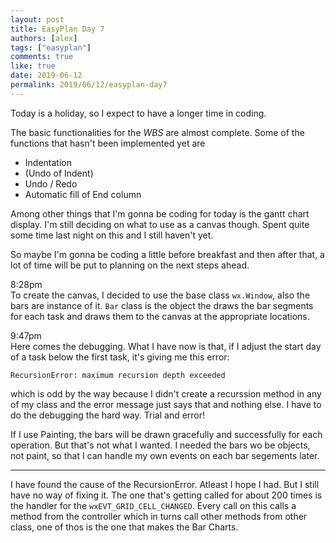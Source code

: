 ```yaml
---
layout: post
title: EasyPlan Day 7
authors: [alex]
tags: ["easyplan"]
comments: true
like: true
date: 2019-06-12
permalink: 2019/06/12/easyplan-day7
---
```

Today is a holiday, so I expect to have a longer time in coding.  

The basic functionalities for the _WBS_ are almost complete. Some of the functions that hasn't been implemented yet are

- Indentation
- (Undo of Indent)
- Undo / Redo
- Automatic fill of End column

Among other things that I'm gonna be coding for today is the gantt chart display. I'm still deciding on what to use as a canvas though. Spent quite some time last night on this and I still haven't yet.

So maybe I'm gonna be coding a little before breakfast and then after that, a lot of time will be put to planning on the next steps ahead.

8:28pm  
To create the canvas, I decided to use the base class ```wx.Window```, also the bars are instance of it. ```Bar``` class is the object the draws the bar segments for each task and draws them to the canvas at the appropriate locations.

9:47pm  
Here comes the debugging. What I have now is that, if I adjust the start day of a task below the first task, it's giving me this error:

```
RecursionError: maximum recursion depth exceeded
```

which is odd by the way because I didn't create a recurssion method in any of my class and the error message just says that and nothing else. I have to do the debugging the hard way. Trial and error!

If I use Painting, the bars will be drawn gracefully and successfully for each operation. But that's not what I wanted. I needed the bars wo be objects, not paint, so that I can handle my own events on each bar segements later.

---

I have found the cause of the RecursionError. Atleast I hope I had. But I still have no way of fixing it. The one that's getting called for about 200 times is the handler for the ```wxEVT_GRID_CELL_CHANGED```. Every call on this calls a method from the controller which in turns call other methods from other class, one of thos is the one that makes the Bar Charts.
